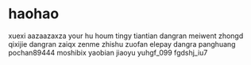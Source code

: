 # haohao
xuexi
aazaazaxza
your hu houm
tingy
tiantian
dangran
meiwent
zhongd
qixijie
dangran
zaiqx
zenme
zhishu
zuofan
elepay
dangra
panghuang
pochan89444
moshibix
yaobian
jiaoyu
yuhgf_099
fgdshj_iu7
